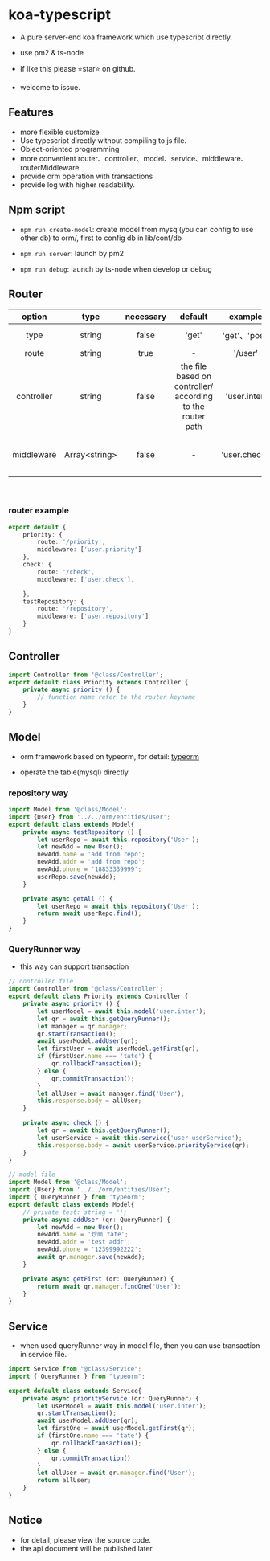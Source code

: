 # koa-typescript

* A pure server-end koa framework which use typescript directly.

* use pm2 & ts-node

* if like this please ⭐️star⭐ on github.

* welcome to issue.

## Features

* more flexible customize
* Use typescript directly without compiling to js file.
* Object-oriented programming
* more convenient router、controller、model、service、middleware、routerMiddleware
* provide orm operation with transactions
* provide log with higher readability.

## Npm script

* `npm run create-model`:  create model from mysql(you can config to use other db) to orm/, first to config db in lib/conf/db

* `npm run server`:  launch by pm2

* `npm run debug`:  launch by ts-node when develop or debug

## Router

| option | type | necessary | default | example | description |
|:---:|:---:|:---:|:---:|:---:|:---:|
| type | string | false |'get'|'get'、'post'| the method for http request |
| route | string | true | - | '/user'|the path for request |
| controller | string | false |the file based on controller/ according to the router path | 'user.inter' |specify the controller file|
| middleware | Array\<string> | false | - | 'user.check''|specify the routerMiddleware file based on routerMiddleware/specific/ |

&nbsp;

### router example

```ts
export default {
    priority: {
        route: '/priority',
        middleware: ['user.priority']
    },
    check: {
        route: '/check',
        middleware: ['user.check'],

    },
    testRepository: {
        route: '/repository',
        middleware: ['user.repository']
    }
}
```

## Controller

```ts
import Controller from '@class/Controller';
export default class Priority extends Controller {
    private async priority () {
        // function name refer to the router keyname
    }
}
```

## Model

* orm framework based on typeorm, for detail: [typeorm](https://github.com/typeorm/typeorm)

* operate the table(mysql) directly

### repository way

```ts
import Model from '@class/Model';
import {User} from '../../orm/entities/User';
export default class extends Model{
    private async testRepository () {
        let userRepo = await this.repository('User');
        let newAdd = new User();
        newAdd.name = 'add from repo';
        newAdd.addr = 'add from repo';
        newAdd.phone = '18833339999';
        userRepo.save(newAdd);
    }

    private async getAll () {
        let userRepo = await this.repository('User');
        return await userRepo.find();
    }
}
```

### QueryRunner way

* this way can support transaction

```ts
// controller file
import Controller from '@class/Controller';
export default class Priority extends Controller {
    private async priority () {
        let userModel = await this.model('user.inter');
        let qr = await this.getQueryRunner();
        let manager = qr.manager;
        qr.startTransaction();
        await userModel.addUser(qr);
        let firstUser = await userModel.getFirst(qr);
        if (firstUser.name === 'tate') {
            qr.rollbackTransaction();
        } else {
            qr.commitTransaction();
        }
        let allUser = await manager.find('User');
        this.response.body = allUser;
    }

    private async check () {
        let qr = await this.getQueryRunner();
        let userService = await this.service('user.userService');
        this.response.body = await userService.priorityService(qr);
    }
}
```

```ts
// model file
import Model from '@class/Model';
import {User} from '../../orm/entities/User';
import { QueryRunner } from 'typeorm';
export default class extends Model{
    // private test: string = '';
    private async addUser (qr: QueryRunner) {
        let newAdd = new User();
        newAdd.name = '炒面 tate';
        newAdd.addr = 'test addr';
        newAdd.phone = '12399992222';
        await qr.manager.save(newAdd);
    }

    private async getFirst (qr: QueryRunner) {
        return await qr.manager.findOne('User');
    }
}
```

## Service

* when used queryRunner way in model file, then you can use transaction in service file.

```ts
import Service from "@class/Service";
import { QueryRunner } from "typeorm";

export default class extends Service{
    private async priorityService (qr: QueryRunner) {
        let userModel = await this.model('user.inter');
        qr.startTransaction();
        await userModel.addUser(qr);
        let firstOne = await userModel.getFirst(qr);
        if (firstOne.name === 'tate') {
            qr.rollbackTransaction();
        } else {
            qr.commitTransaction()
        }
        let allUser = await qr.manager.find('User');
        return allUser;
    }
}
```

## Notice

* for detail, please view the source code.
* the api document will be published later.